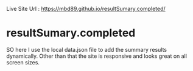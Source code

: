 Live Site Url : https://mbd89.github.io/resultSumary.completed/
# resultSumary.completed

SO here I use the local data.json file to add the summary results dynamically.
Other than that the site is responsive and looks great on all screen sizes. 
